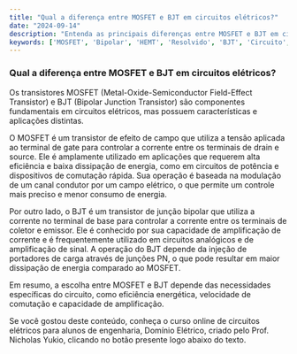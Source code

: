 ```yaml
---
title: "Qual a diferença entre MOSFET e BJT em circuitos elétricos?"
date: "2024-09-14"
description: "Entenda as principais diferenças entre MOSFET e BJT em circuitos elétricos."
keywords: ['MOSFET', 'Bipolar', 'HEMT', 'Resolvido', 'BJT', 'Circuito', 'dois']
---
```


### Qual a diferença entre MOSFET e BJT em circuitos elétricos?

Os transistores MOSFET (Metal-Oxide-Semiconductor Field-Effect Transistor) e BJT (Bipolar Junction Transistor) são componentes fundamentais em circuitos elétricos, mas possuem características e aplicações distintas. 

O MOSFET é um transistor de efeito de campo que utiliza a tensão aplicada ao terminal de gate para controlar a corrente entre os terminais de drain e source. Ele é amplamente utilizado em aplicações que requerem alta eficiência e baixa dissipação de energia, como em circuitos de potência e dispositivos de comutação rápida. Sua operação é baseada na modulação de um canal condutor por um campo elétrico, o que permite um controle mais preciso e menor consumo de energia.

Por outro lado, o BJT é um transistor de junção bipolar que utiliza a corrente no terminal de base para controlar a corrente entre os terminais de coletor e emissor. Ele é conhecido por sua capacidade de amplificação de corrente e é frequentemente utilizado em circuitos analógicos e de amplificação de sinal. A operação do BJT depende da injeção de portadores de carga através de junções PN, o que pode resultar em maior dissipação de energia comparado ao MOSFET.

Em resumo, a escolha entre MOSFET e BJT depende das necessidades específicas do circuito, como eficiência energética, velocidade de comutação e capacidade de amplificação.

Se você gostou deste conteúdo, conheça o curso online de circuitos elétricos para alunos de engenharia, Domínio Elétrico, criado pelo Prof. Nicholas Yukio, clicando no botão presente logo abaixo do texto.
